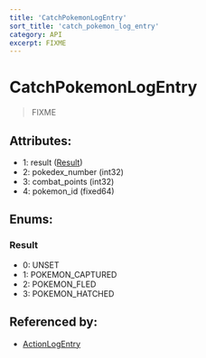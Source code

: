 ```yaml
---
title: 'CatchPokemonLogEntry'
sort_title: 'catch_pokemon_log_entry'
category: API
excerpt: FIXME
---
```


# CatchPokemonLogEntry

> FIXME

## Attributes:

- 1: result ([Result](#result))
- 2: pokedex_number (int32)
- 3: combat_points (int32)
- 4: pokemon_id (fixed64)

## Enums:

### Result
- 0: UNSET
- 1: POKEMON_CAPTURED
- 2: POKEMON_FLED
- 3: POKEMON_HATCHED

## Referenced by:

- [ActionLogEntry](../ActionLogEntry/)
